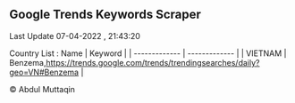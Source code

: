 

## Google Trends Keywords Scraper 
 
Last Update 07-04-2022 , 21:43:20

Country List :
 Name  | Keyword |
| ------------- | ------------- |
| VIETNAM | Benzema,https://trends.google.com/trends/trendingsearches/daily?geo=VN#Benzema |



© Abdul Muttaqin 
